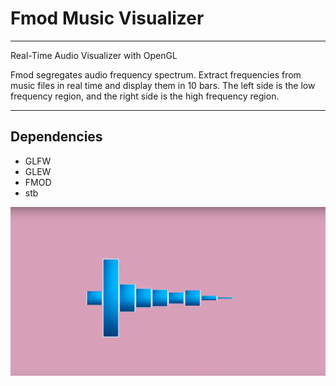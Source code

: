 # Fmod Music Visualizer
---
Real-Time Audio Visualizer with OpenGL

Fmod segregates audio frequency spectrum.
Extract frequencies from music files in real time and display them in 10 bars.
The left side is the low frequency region, and the right side is the high frequency region.
___
## Dependencies
* GLFW
* GLEW
* FMOD
* stb

![alt text](image.png?raw=true)